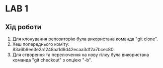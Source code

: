 # LAB 1

## Хід роботи
1. Для клонування репозиторію була використана команда "git clone".
2. Хеш попереднього коміту: 83a6b9ee3e2a1248aa1d9d42ecaa3df2a7bcec80.
3. Для створення та перелючення на нову гілку була використана команда "git checkout" з опцією "-b".